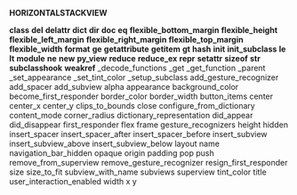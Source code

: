 **HORIZONTALSTACKVIEW**

__class__ 
__del__ 
__delattr__ 
__dict__ 
__dir__ 
__doc__ 
__eq__ 
__flexible_bottom_margin__ 
__flexible_height__ 
__flexible_left_margin__ 
__flexible_right_margin__ 
__flexible_top_margin__ 
__flexible_width__ 
__format__ 
__ge__ 
__getattribute__ 
__getitem__ 
__gt__ 
__hash__ 
__init__ 
__init_subclass__ 
__le__
__lt__ 
__module__ 
__ne__ 
__new__ 
__py_view__ 
__reduce__ 
__reduce_ex__
__repr__ 
__setattr__ 
__sizeof__ 
__str__ 
__subclasshook__ 
__weakref__ 
_decode_functions 
_get 
_get_function 
_parent 
_set_appearance 
_set_tint_color
_setup_subclass 
  add_gesture_recognizer 
  add_spacer 
  add_subview 
  alpha 
  appearance 
  background_color 
  become_first_responder 
  border_color 
  border_width 
  button_items 
  center 
  center_x 
  center_y 
  clips_to_bounds 
  close 
  configure_from_dictionary 
  content_mode 
  corner_radius 
  dictionary_representation 
  did_appear 
  did_disappear 
  first_responder 
  flex 
  frame 
  gesture_recognizers 
  height 
  hidden 
  insert_spacer 
  insert_spacer_after 
  insert_spacer_before 
  insert_subview 
  insert_subview_above 
  insert_subview_below 
  layout 
  name 
  navigation_bar_hidden 
  opaque
  origin 
  padding 
  pop 
  push 
  remove_from_superview 
  remove_gesture_recognizer 
  resign_first_responder 
  size 
  size_to_fit 
  subview_with_name 
  subviews 
  superview 
  tint_color 
  title 
  user_interaction_enabled 
  width 
  x 
  y 